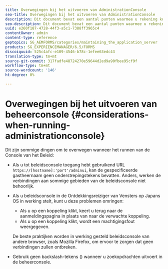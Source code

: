 ```yaml
---
title: Overwegingen bij het uitvoeren van AdministrationConsole
seo-title: Overwegingen bij het uitvoeren van AdministrationConsole
description: Dit document bevat een aantal punten waarmee u rekening kunt houden wanneer u de beheerconsole uitvoert.
seo-description: Dit document bevat een aantal punten waarmee u rekening kunt houden wanneer u de beheerconsole uitvoert.
uuid: e260f187-4728-44f3-a5c1-7388ff3965c4
contentOwner: admin
content-type: reference
geptopics: SG_AEMFORMS/categories/maintaining_the_application_server
products: SG_EXPERIENCEMANAGER/6.5/FORMS
discoiquuid: 525c4afc-e109-4546-b78c-1efee63edc43
translation-type: tm+mt
source-git-commit: 317fadfe48724270e59644d2ed9a90fbee95cf9f
workflow-type: tm+mt
source-wordcount: '146'
ht-degree: 0%

---
```



# Overwegingen bij het uitvoeren van beheerconsole {#considerations-when-running-administrationconsole}

Dit zijn sommige dingen om te overwegen wanneer het runnen van de Console van het Beleid:

* Als u tot beleidsconsole toegang hebt gebruikend URL `https://[hostname]:'port'/adminui`, kan de gespecificeerde gastheernaam geen onderstrepingstekens bevatten. Anders, werken de verbindingen aan sommige gebieden van de beleidsconsole niet behoorlijk.
* Als u beleidsconsole in de Ontdekkingsreiziger van Vensters op Japans OS in werking stelt, kunt u deze problemen omringen:

   * Als u op een koppeling klikt, keert u terug naar de aanmeldingspagina in plaats van naar de verwachte koppeling.
   * Als u op een koppeling klikt, wordt een machtigingsfout weergegeven.

   De beste praktijken worden in werking gesteld beleidsconsole van andere browser, zoals Mozilla Firefox, om ervoor te zorgen dat geen verbindingen zullen ontbreken.

* Gebruik geen backslash-tekens () wanneer u zoekopdrachten uitvoert in de beheerconsole.

